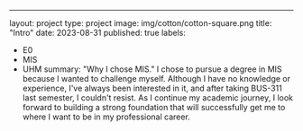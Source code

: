 ---
layout: project
type: project
image: img/cotton/cotton-square.png
title: "Intro"
date: 2023-08-31
published: true
labels:
  - E0
  - MIS
  - UHM
summary: "Why I chose MIS."
I chose to pursue a degree in MIS because I wanted to challenge myself. Although I have no knowledge or experience, I've always been interested in it, and after taking BUS-311 last semester, I couldn't resist. As I continue my academic journey, I look forward to building a strong foundation that will successfully get me to where I want to be in my professional career. 
